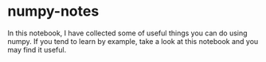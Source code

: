 # numpy-notes
In this notebook, I have collected some of useful things you can do using numpy. If you tend to learn by example, take a look at this notebook and you may find it useful.
